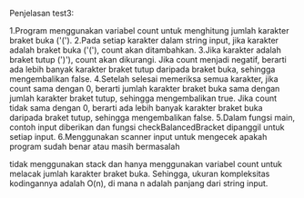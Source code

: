 Penjelasan test3:

1.Program menggunakan variabel count untuk menghitung jumlah karakter braket buka ('(').
2.Pada setiap karakter dalam string input, jika karakter adalah braket buka ('('), count akan ditambahkan.
3.Jika karakter adalah braket tutup (')'), count akan dikurangi. Jika count menjadi negatif, berarti ada lebih banyak karakter braket tutup daripada braket buka, sehingga mengembalikan false.
4.Setelah selesai memeriksa semua karakter, jika count sama dengan 0, berarti jumlah karakter braket buka sama dengan jumlah karakter braket tutup, sehingga mengembalikan true. Jika count tidak sama dengan 0, berarti ada lebih banyak karakter braket buka daripada braket tutup, sehingga mengembalikan false.
5.Dalam fungsi main, contoh input diberikan dan fungsi checkBalancedBracket dipanggil untuk setiap input.
6.Menggunakan scanner input untuk mengecek apakah program sudah benar atau masih bermasalah

tidak menggunakan stack dan hanya menggunakan variabel count untuk melacak jumlah karakter braket buka. Sehingga, ukuran kompleksitas kodingannya adalah O(n), di mana n adalah panjang dari string input.
